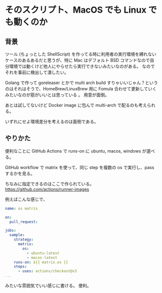 そのスクリプト、MacOS でも Linux でも動くのか
===

## 背景
ツール (ちょっとした ShellScript) を作ってる時に利用者の実行環境を縛れないケースのあるあるだと思うが、特に Mac はデフォルト BSD コマンドなので自分環境では動くけど他人にやらせたら実行できないみたいなのがある。
なのでそれを事前に検出して潰したい。

Golang で作って goreleaser とかで multi arch build すりゃいいじゃん？というのはそれはそうで、HomeBrew/LinuxBrew 用に Fomula 合わせて更新していくみたいなのが筋がいいとは思っている 。
用意が面倒。

あとは試してないけど Docker image に包んで multi-arch で配るのも考えられる。

いずれにせよ環境差分を考えるのは面倒である。

## やりかた
便利なことに GitHub Actions で runs-on に ubuntu, macos, windows が選べる。

GitHub workflow で matrix を使って、同じ step を複数の os で実行し、pass するかを見る。

ちなみに指定できるのはここで作られている。
https://github.com/actions/runner-images


例えばこんな感じで、
```yaml
name: os matrix

on:
  pull_request:

jobs:
  sample:
    strategy:
      matrix:
        os:
          - ubuntu-latest
          - macos-latest
    runs-on: ${{ matrix.os }}
    steps:
      - uses: actions/checkout@v3
...
```

みたいな雰囲気でいい感じに書ける。
便利。
